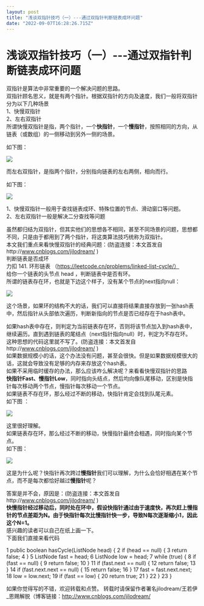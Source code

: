 ```yaml
---
layout: post
title: "浅谈双指针技巧（一）---通过双指针判断链表成环问题"
date: "2022-09-07T16:28:26.715Z"
---
```

浅谈双指针技巧（一）---通过双指针判断链表成环问题
==========================

双指针是算法中非常重要的一个解决问题的思路。  
双指针顾名思义，就是有两个指针。根据双指针的方向及速度，我们一般将双指针分为以下几种场景  
1、快慢双指针  
2、左右双指针  
所谓快慢双指针是指，两个指针，一个**快指针**，一个**慢指针**，按照相同的方向，从链表（或数组）的一侧移动到另外一侧的场景。

如下图：

![](https://img2022.cnblogs.com/blog/704073/202209/704073-20220907162333857-792665756.png)

而左右双指针，是指两个指针，分别指向链表的左右两侧，相向而行。

如下图：

_![](https://img2022.cnblogs.com/blog/704073/202209/704073-20220907162419954-1763334069.png)_

1、快慢双指针一般用于查找链表成环、特殊位置的节点、滑动窗口等问题。  
2、左右双指针一般是解决二分查找等问题

虽然都归结为双指针，但其实他们的思想各不相同，甚至不同场景的问题，思想都不同，只是由于都用到了两个指针，将这类算法技巧统称为双指针。  
本文我们重点来看快慢双指针的经典问题：(防盗连接：本文首发自http://www.cnblogs.com/jilodream/ )  
判断链表是否成环  
力扣 141. 环形链表 （https://leetcode.cn/problems/linked-list-cycle/）  
给你一个链表的头节点 head ，判断链表中是否有环。  
所谓的链表存在环，也就是下边这个样子，没有某个节点的next指向null：

![](https://img2022.cnblogs.com/blog/704073/202209/704073-20220907162734954-1978813117.png)

这个场景，如果环的结构不大的话，我们可以直接将结果直接存放到一张hash表中，然后指针从头部依次遍历，判断新指向的节点是否已经存在于hash表中。

如果hash表中存在，则判定为当前链表存在环，否则将该节点加入到hash表中，继续遍历。直到遇到链表的尾结点（next指针指向null）时，判定为不存在环。  
这种思想的代码这里就不写了。(防盗连接：本文首发自http://www.cnblogs.com/jilodream/ )  
如果数据规模小的话，这个办法没有问题，甚至会很快。但是如果数据规模很大的话，这就会导致没有足够的内存来存放这个hash表。  
如果不采用临时缓存的办法，那么应该咋么解决呢？来看看快慢双指针的思路  
**快指针Fast、慢指针Low**，同时指向头结点，然后均向像队尾移动，区别是快指针每次移动两个节点，慢指针每次移动一个节点。  
如果链表不存在环，那么经过不断的移动，快指针肯定会找到队尾元素。  
如下图 ：

![](https://img2022.cnblogs.com/blog/704073/202209/704073-20220907163007800-1037767930.png)

这里很好理解。  
如果链表存在环，那么经过不断的移动，快慢指针最终会相遇，同时指向某个节点。  
如下图：

![](https://img2022.cnblogs.com/blog/704073/202209/704073-20220907163032099-1055450915.png)

这是为什么呢？快指针再次跨过**慢指针**我们可以理解，为什么会恰好相遇在某个节点，而不是每次都恰好越过**慢指针**呢？

答案是并不会，原因是：(防盗连接：本文首发自http://www.cnblogs.com/jilodream/ )  
**快慢指针经过移动后，同时处在环中，假设快指针通过由于速度快，再次赶上慢指针的节点差距为N。由于快指针每次比慢指针快一步，导致N每次逐渐缩小1，因此这个N=1。**  
感兴趣的读者可以自己在纸上画一下。  
下面我们直接来看代码

 1     public boolean hasCycle(ListNode head) { 2         if (head == null) {
 3             return false;
 4         }
 5         ListNode fast = head; 6         ListNode low = head; 7         while (true) {
 8             if (fast == null) {
 9                 return false;
10 }
11             if (fast.next == null) {
12                 return false;
13 }
14             if (fast.next.next == null) {
15                 return false;
16 }
17             fast = fast.next.next;
18             low = low.next;
19             if (fast == low) {
20                 return true;
21 }
22 }
23     }

如果你觉得写的不错，欢迎转载和点赞。 转载时请保留作者署名jilodream/王若伊\_恩赐解脱（博客链接：http://www.cnblogs.com/jilodream/